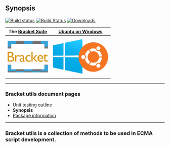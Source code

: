## Synopsis

[![Build status](https://ci.appveyor.com/api/projects/status/cw0fdc0tgpc1fpej/branch/master?svg=true)](https://ci.appveyor.com/project/restarian/bracket-utils/branch/master) [![Build Status](https://travis-ci.org/restarian/bracket_utils.svg?branch=master)](https://travis-ci.org/restarian/bracket_utils) [![Downloads](https://img.shields.io/npm/dm/bracket_utils.svg?svg=true)](https://npmjs.org/package/bracket_utils)

| **The [Bracket Suite]** | **[Ubuntu on Windows]**   |
|:-----------------------:|:-------------------------:|
| ![Bracket logo]         | ![Ubuntu on Windows logo] |         |

[Bracket Suite]: https://github.com/restarian/restarian/tree/master/bracket/
[Ubuntu on Windows]: https://www.microsoft.com/en-us/store/p/ubuntu/9nblggh4msv6?activetab=pivot%3aoverviewtab 

[Ubuntu on Windows logo]: https://raw.githubusercontent.com/restarian/restarian/master/doc/image/ubuntu_windows_logo.png
[Bracket logo]: https://raw.githubusercontent.com/restarian/restarian/master/bracket/doc/image/bracket_logo_small.png


---
### Bracket utils document pages
* [Unit testing outline](https://github.com/restarian/bracket_utils/blob/master/docs/unit_testing_outline.md)
* **Synopsis**
* [Package information](https://github.com/restarian/bracket_utils/blob/master/docs/package_information.md)

---

### Bracket utils is a collection of methods to be used in ECMA script development. 


